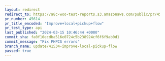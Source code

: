 ```yaml
---
layout: redirect
redirect_to: https://a8c-woo-test-reports.s3.amazonaws.com/public/pr/45614/api/index.html
pr_number: 45614
pr_title_encoded: "Improve+local+pickup+flow"
pr_test_type: api
last_published: "2024-03-15 10:46:44 +0000"
commit_sha: fa0f10ecdba516e0724c5b238924cf6f6f9ab0d1
commit_message: "Fix PHPCS errors"
branch_name: update/41534-improve-local-pickup-flow
passed: true
---
```


